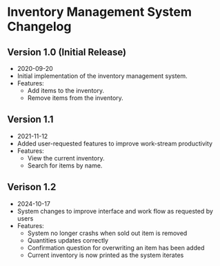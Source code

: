 # Inventory Management System Changelog

## Version 1.0 (Initial Release)
- 2020-09-20
- Initial implementation of the inventory management system.
- Features:
  - Add items to the inventory.
  - Remove items from the inventory.

## Version 1.1
- 2021-11-12
- Added user-requested features to improve work-stream productivity
- Features:
  - View the current inventory.
  - Search for items by name.

## Verison 1.2
- 2024-10-17
- System changes to improve interface and work flow as requested by users
- Features:
  - System no longer crashs when sold out item is removed
  - Quantities updates correctly
  - Confirmation question for overwriting an item has been added
  - Current inventory is now printed as the system iterates


